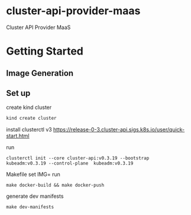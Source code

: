 # cluster-api-provider-maas
Cluster API Provider MaaS


# Getting Started

## Image Generation


## Set up
    
create kind cluster
    
```bash
kind create cluster
```

install clusterctl v3
    https://release-0-3.cluster-api.sigs.k8s.io/user/quick-start.html

run
```
clusterctl init --core cluster-api:v0.3.19 --bootstrap  kubeadm:v0.3.19 --control-plane  kubeadm:v0.3.19
```

Makefile set IMG=<your docker repo>
run 
```
make docker-build && make docker-push
```
    
generate dev manifests
```
make dev-manifests
```

    
    

